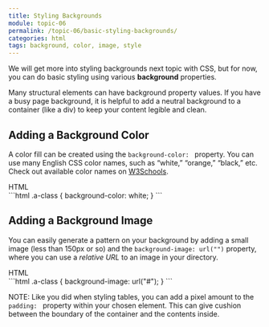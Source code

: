 ```yaml
---
title: Styling Backgrounds
module: topic-06
permalink: /topic-06/basic-styling-backgrounds/
categories: html
tags: background, color, image, style
---
```


<div class="divider-heading"></div>

We will get more into styling backgrounds next topic with CSS, but for now, you can do basic styling using various **background** properties.

Many structural elements can have background property values. If you have a busy page background, it is helpful to add a neutral background to a container (like a div) to keep your content legible and clean.


## Adding a Background Color
A color fill can be created using the `background-color: ` property. You can use many English CSS color names, such as “white,” “orange,” “black,” etc. Check out available color names on [W3Schools](https://www.w3schools.com/cssref/css_colors.asp).


<div id="code-heading">HTML</div>
```html
.a-class {
  background-color: white;
}
```


## Adding a Background Image
You can easily generate a pattern on your background by adding a small image (less than 150px or so) and the `background-image: url("")` property, where you can use a _relative URL_ to an image in your directory.


<div id="code-heading">HTML</div>
```html
.a-class {
  background-image: url("#");
}
```

<span class="label label-info">NOTE:</span> Like you did when styling tables, you can add a pixel amount to the `padding: ` property within your chosen element. This can give cushion between the boundary of the container and the contents inside.



<div class="external-embed">
  <p data-height="600" data-theme-id="30567" data-slug-hash="WzxOYJ" data-default-tab="html,result" data-user="Media-Ed-Online" data-embed-version="2" data-pen-title="Topic-07: Basic Backgrounds" class="codepen"></p>
</div>

